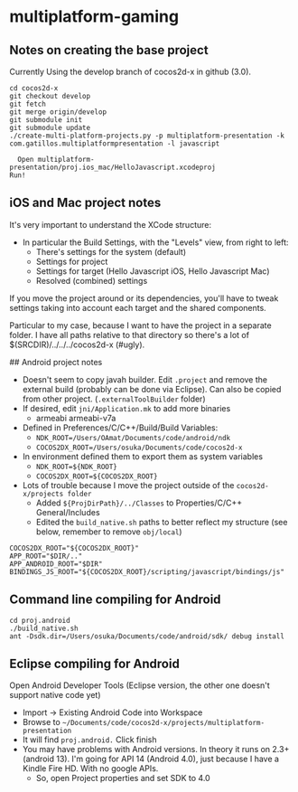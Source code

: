 # multiplatform-gaming

## Notes on creating the base project

Currently Using the develop branch of cocos2d-x in github (3.0).

```
cd cocos2d-x
git checkout develop
git fetch
git merge origin/develop
git submodule init
git submodule update
./create-multi-platform-projects.py -p multiplatform-presentation -k com.gatillos.multiplatformpresentation -l javascript

  Open multiplatform-presentation/proj.ios_mac/HelloJavascript.xcodeproj
Run!
```


## iOS and Mac project notes

It's very important to understand the XCode structure:

- In particular the Build Settings, with the "Levels" view, from right to left:
  - There's settings for the system (default)
  - Settings for project
  - Settings for target (Hello Javascript iOS, Hello Javascript Mac)
  - Resolved (combined) settings

If you move the project around or its dependencies, you'll have to tweak settings taking into account each target and the shared components.

Particular to my case, because I want to have the project in a separate folder. I have all paths relative to that directory so there's a lot of $(SRCDIR)/../../../cocos2d-x (#ugly).

## Android project notes

- Doesn't seem to copy javah builder. Edit `.project` and remove the external build (probably can be done via Eclipse). Can also be copied from other project. (`.externalToolBuilder` folder)
- If desired, edit `jni/Application.mk` to add more binaries
  - armeabi armeabi-v7a
- Defined in Preferences/C/C++/Build/Build Variables:
  - `NDK_ROOT=/Users/OAmat/Documents/code/android/ndk`
  - `COCOS2DX_ROOT=/Users/osuka/Documents/code/cocos2d-x`
- In environment defined them to export them as system variables
  - `NDK_ROOT=${NDK_ROOT}`
  - `COCOS2DX_ROOT=${COCOS2DX_ROOT}` 
- Lots of trouble because I move the project outside of the `cocos2d-x/projects folder`
  - Added `${ProjDirPath}/../Classes` to Properties/C/C++ General/Includes
  - Edited the `build_native.sh` paths to better reflect my structure (see below, remember to remove `obj/local`)

```
COCOS2DX_ROOT="${COCOS2DX_ROOT}"
APP_ROOT="$DIR/.."
APP_ANDROID_ROOT="$DIR"
BINDINGS_JS_ROOT="${COCOS2DX_ROOT}/scripting/javascript/bindings/js"
```

## Command line compiling for Android

```
cd proj.android
./build_native.sh
ant -Dsdk.dir=/Users/osuka/Documents/code/android/sdk/ debug install
```

## Eclipse compiling for Android

Open Android Developer Tools (Eclipse version, the other one doesn't support native code yet)

* Import -> Existing Android Code into Workspace
* Browse to `~/Documents/code/cocos2d-x/projects/multiplatform-presentation`
* It will find `proj.android.` Click finish
* You may have problems with Android versions. In theory it runs on 2.3+ (android 13). I'm going for API 14 (Android 4.0), just because I have a Kindle Fire HD. With no google APIs.
  * So, open Project properties and set SDK to 4.0
